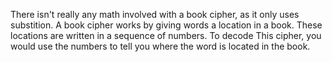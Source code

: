 There isn't really any math involved with a book cipher, as it only uses substition. A book cipher works by giving words a location in a book. These locations are written in a sequence of numbers. To decode This cipher, you would use the numbers to tell you where the word is located in the book.
